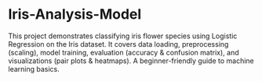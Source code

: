 # Iris-Analysis-Model
This project demonstrates classifying iris flower species using Logistic Regression on the Iris dataset. It covers data loading, preprocessing (scaling), model training, evaluation (accuracy &amp; confusion matrix), and visualizations (pair plots &amp; heatmaps). A beginner-friendly guide to machine learning basics.
